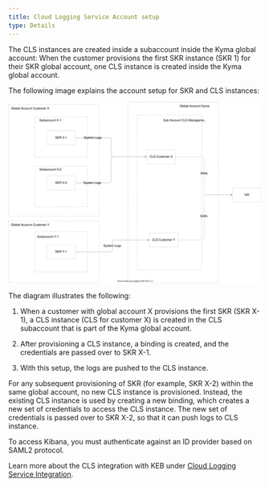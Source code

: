```yaml
---
title: Cloud Logging Service Account setup
type: Details
---
```


The CLS instances are created inside a subaccount inside the Kyma global account: When the customer provisions the first SKR instance (SKR 1) for their SKR global account, one CLS instance is created inside the Kyma global account.

The following image explains the account setup for SKR and CLS instances:

![CLS Account diagram](./assets/cls-acc.svg)

The diagram illustrates the following: 

1. When a customer with global account X provisions the first SKR (SKR X-1), a CLS instance (CLS for customer X) is created in the CLS subaccount that is part of the Kyma global account. 

2. After provisioning a CLS instance, a binding is created, and the credentials are passed over to SKR X-1. 
 
3. With this setup, the logs are pushed to the CLS instance.

For any subsequent provisioning of SKR (for example, SKR X-2) within the same global account, no new CLS instance is provisioned. Instead, the existing CLS instance is used by creating a new binding, which creates a new set of credentials to access the CLS instance. The new set of credentials is passed over to SKR X-2, so that it can push logs to CLS instance.

To access Kibana, you must authenticate against an ID provider based on SAML2 protocol.

Learn more about the CLS integration with KEB under [Cloud Logging Service Integration](./02-03-cls-integration.md).
